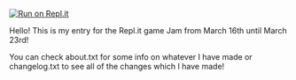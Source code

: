 [![Run on Repl.it](https://repl.it/badge/github/pieromqwerty/StoryBored.Tech)](https://repl.it/github/pieromqwerty/StoryBored.Tech)

Hello! This is my entry for the Repl.it game Jam from March 16th until March 23rd!

You can check about.txt for some info on whatever I have made or changelog.txt to see all of the changes which I have made!